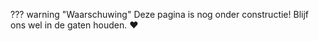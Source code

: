 ??? warning "Waarschuwing"
    Deze pagina is nog onder constructie! Blijf ons wel in de gaten houden. :heart: